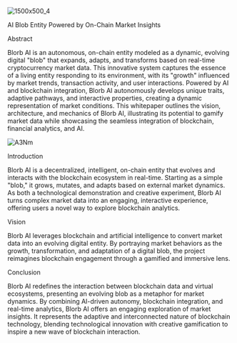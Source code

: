 ![1500x500_4](https://github.com/user-attachments/assets/911923d8-ca51-4222-8133-9e00b8975c36)

AI Blob Entity Powered by On-Chain Market Insights

Abstract

Blorb AI is an autonomous, on-chain entity modeled as a dynamic, evolving digital "blob" that expands, adapts, and transforms based on real-time cryptocurrency market data. This innovative system captures the essence of a living entity responding to its environment, with its "growth" influenced by market trends, transaction activity, and user interactions. Powered by AI and blockchain integration, Blorb AI autonomously develops unique traits, adaptive pathways, and interactive properties, creating a dynamic representation of market conditions. This whitepaper outlines the vision, architecture, and mechanics of Blorb AI, illustrating its potential to gamify market data while showcasing the seamless integration of blockchain, financial analytics, and AI.


![A3Nm](https://github.com/user-attachments/assets/d965795e-7bfb-4290-ab3e-ad792087f897)


Introduction

Blorb AI is a decentralized, intelligent, on-chain entity that evolves and interacts with the blockchain ecosystem in real-time. Starting as a simple "blob," it grows, mutates, and adapts based on external market dynamics. As both a technological demonstration and creative experiment, Blorb AI turns complex market data into an engaging, interactive experience, offering users a novel way to explore blockchain analytics.

Vision

Blorb AI leverages blockchain and artificial intelligence to convert market data into an evolving digital entity. By portraying market behaviors as the growth, transformation, and adaptation of a digital blob, the project reimagines blockchain engagement through a gamified and immersive lens.


Conclusion

Blorb AI redefines the interaction between blockchain data and virtual ecosystems, presenting an evolving blob as a metaphor for market dynamics. By combining AI-driven autonomy, blockchain integration, and real-time analytics, Blorb AI offers an engaging exploration of market insights. It represents the adaptive and interconnected nature of blockchain technology, blending technological innovation with creative gamification to inspire a new wave of blockchain interaction.





